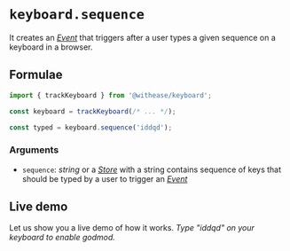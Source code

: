 # `keyboard.sequence`

It creates an [_Event_](https://effector.dev/docs/api/effector/event) that triggers after a user types a given sequence on a keyboard in a browser.

## Formulae

```ts
import { trackKeyboard } from '@withease/keyboard';

const keyboard = trackKeyboard(/* ... */);

const typed = keyboard.sequence('iddqd');
```

### Arguments

- `sequence`: _string_ or a [_Store_](https://effector.dev/docs/api/effector/store) with a string contains sequence of keys that should be typed by a user to trigger an [_Event_](https://effector.dev/docs/api/effector/event)

## Live demo

Let us show you a live demo of how it works. _Type "iddqd" on your keyboard to enable godmod._

<script setup lang="ts">
import demoFile from './sequence.live.vue?raw';
</script>

<LiveDemo :demoFile="demoFile" />
